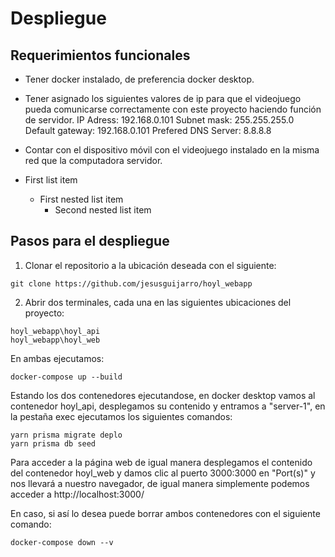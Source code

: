 # Despliegue 

## Requerimientos funcionales

* Tener docker instalado, de preferencia docker desktop.
* Tener asignado los siguientes valores de ip para que el videojuego pueda comunicarse correctamente con este proyecto haciendo función de servidor.
  IP Adress: 192.168.0.101
  Subnet mask: 255.255.255.0
  Default gateway: 192.168.0.101
  Prefered DNS Server: 8.8.8.8
* Contar con el dispositivo móvil con el videojuego instalado en la misma red que la computadora servidor.

* First list item
   - First nested list item
     - Second nested list item

## Pasos para el despliegue

1. Clonar el repositorio a la ubicación deseada con el siguiente:
```
git clone https://github.com/jesusguijarro/hoyl_webapp
```

2. Abrir dos terminales, cada una en las siguientes ubicaciones del proyecto:
```
hoyl_webapp\hoyl_api
hoyl_webapp\hoyl_web
```
En ambas ejecutamos:
```
docker-compose up --build
```

Estando los dos contenedores ejecutandose, en docker desktop vamos al contenedor hoyl_api, desplegamos su contenido y entramos a "server-1", en la pestaña exec ejecutamos los siguientes comandos:

```
yarn prisma migrate deplo
yarn prisma db seed
```

Para acceder a la página web de igual manera desplegamos el contenido del contenedor hoyl_web y damos clic al puerto 3000:3000⁠ en "Port(s)" y nos llevará a nuestro navegador, de igual manera simplemente podemos acceder a http://localhost:3000/

En caso, si así lo desea puede borrar ambos contenedores con el siguiente comando:

```
docker-compose down --v
```

